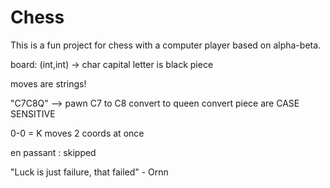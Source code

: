 # Chess
This is a fun project for chess with a computer player based on alpha-beta.

board: (int,int) -> char  capital letter is black piece

moves are strings!

"C7C8Q" --> pawn C7 to C8 convert to queen convert piece are CASE SENSITIVE

0-0 = K moves 2 coords at once

en passant : skipped



"Luck is just failure, that failed" - Ornn
